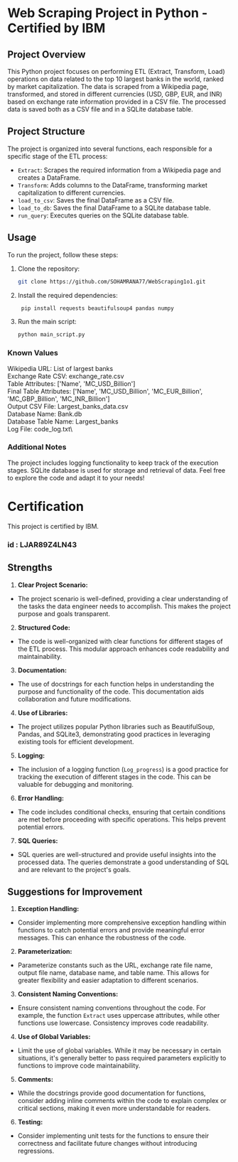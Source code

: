 # Web Scraping Project in Python - Certified by IBM

## Project Overview

This Python project focuses on performing ETL (Extract, Transform, Load) operations on data related to the top 10 largest banks in the world, ranked by market capitalization. The data is scraped from a Wikipedia page, transformed, and stored in different currencies (USD, GBP, EUR, and INR) based on exchange rate information provided in a CSV file. The processed data is saved both as a CSV file and in a SQLite database table.

## Project Structure

The project is organized into several functions, each responsible for a specific stage of the ETL process:

- `Extract`: Scrapes the required information from a Wikipedia page and creates a DataFrame.
- `Transform`: Adds columns to the DataFrame, transforming market capitalization to different currencies.
- `load_to_csv`: Saves the final DataFrame as a CSV file.
- `load_to_db`: Saves the final DataFrame to a SQLite database table.
- `run_query`: Executes queries on the SQLite database table.

## Usage

To run the project, follow these steps:

1. Clone the repository:

   ```bash
   git clone https://github.com/SOHAMRANA77/WebScraping1o1.git
2. Install the required dependencies:
   ```bash
    pip install requests beautifulsoup4 pandas numpy
   ```
3. Run the main script:
    ```bash
   python main_script.py
### Known Values
Wikipedia URL: List of largest banks\
Exchange Rate CSV: exchange_rate.csv\
Table Attributes: ['Name', 'MC_USD_Billion']\
Final Table Attributes: ['Name', 'MC_USD_Billion', 'MC_EUR_Billion', 'MC_GBP_Billion', 'MC_INR_Billion']\
Output CSV File: Largest_banks_data.csv\
Database Name: Bank.db\
Database Table Name: Largest_banks\
Log File: code_log.txt\
### Additional Notes
The project includes logging functionality to keep track of the execution stages.
SQLite database is used for storage and retrieval of data.
Feel free to explore the code and adapt it to your needs!

# Certification
This project is certified by IBM.
### id : LJAR89Z4LN43

## Strengths

1. **Clear Project Scenario:**
- The project scenario is well-defined, providing a clear understanding of the tasks the data engineer needs to accomplish. This makes the project purpose and goals transparent.

2. **Structured Code:**
- The code is well-organized with clear functions for different stages of the ETL process. This modular approach enhances code readability and maintainability.

3. **Documentation:**
- The use of docstrings for each function helps in understanding the purpose and functionality of the code. This documentation aids collaboration and future modifications.

4. **Use of Libraries:**
- The project utilizes popular Python libraries such as BeautifulSoup, Pandas, and SQLite3, demonstrating good practices in leveraging existing tools for efficient development.

5. **Logging:**
- The inclusion of a logging function (`Log_progress`) is a good practice for tracking the execution of different stages in the code. This can be valuable for debugging and monitoring.

6. **Error Handling:**
- The code includes conditional checks, ensuring that certain conditions are met before proceeding with specific operations. This helps prevent potential errors.

7. **SQL Queries:**
- SQL queries are well-structured and provide useful insights into the processed data. The queries demonstrate a good understanding of SQL and are relevant to the project's goals.

## Suggestions for Improvement

1. **Exception Handling:**
- Consider implementing more comprehensive exception handling within functions to catch potential errors and provide meaningful error messages. This can enhance the robustness of the code.

2. **Parameterization:**
- Parameterize constants such as the URL, exchange rate file name, output file name, database name, and table name. This allows for greater flexibility and easier adaptation to different scenarios.

3. **Consistent Naming Conventions:**
- Ensure consistent naming conventions throughout the code. For example, the function `Extract` uses uppercase attributes, while other functions use lowercase. Consistency improves code readability.

4. **Use of Global Variables:**
- Limit the use of global variables. While it may be necessary in certain situations, it's generally better to pass required parameters explicitly to functions to improve code maintainability.

5. **Comments:**
- While the docstrings provide good documentation for functions, consider adding inline comments within the code to explain complex or critical sections, making it even more understandable for readers.

6. **Testing:**
- Consider implementing unit tests for the functions to ensure their correctness and facilitate future changes without introducing regressions.
